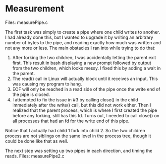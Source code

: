 # Measurement
Files: measurePipe.c

The first task was simply to create a pipe where one child writes to another.
I had already done this, but I wanted to upgrade it by writing an arbitrary number of bytes to the pipe, and reading exactly how much was written and not any more or less. 
The main obstacles I ran into while trying to do that: 
1. After forking the two children, I was accidentally letting the parent exit first. This result in bash displaying a new prompt followed by output from the two children, which looks messy. I fixed this by adding a wait in the parent. 
2. The read() call in Linux will actually block until it receives an input. This was causing my program to hang.
3. EOF will only be reached in a read side of the pipe once the write end of the pipe is closed.
4. I attempted to fix the issue in #3 by calling close() in the child immediately after the write() call, but this did not work either. Then I realized that the parent process, which is where I first created the pipe before any forking, still has this fd. Turns out, I needed to call close() on all processes that had an fd for the write end of this pipe.

Notice that I actually had child 1 fork into child 2. So the two children process are not siblings on the same level in the process tree, though it could be done like that as well.

The next step was setting up two pipes in each direction, and timing the reads.
Files: measurePipe2.c

